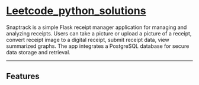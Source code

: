 # [Leetcode_python_solutions][pypi-url]

[pypi-url]: https://github.com/SaaidMohamed/snaptrack/blob/main/README.md

Snaptrack is a simple Flask receipt manager application for managing and analyzing receipts. Users can take a picture or upload a picture of a receipt, convert receipt image to a digital receipt, submit receipt data, view summarized graphs. The app integrates a PostgreSQL database for secure data storage and retrieval.

---

## Features